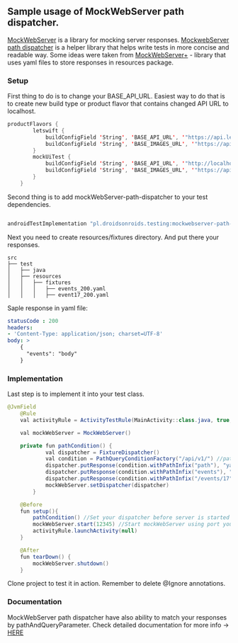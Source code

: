 ## Sample usage of MockWebServer path dispatcher.

[MockWebServer](https://github.com/square/okhttp/tree/master/mockwebserver) is a library for mocking server responses. [MockwebServer path dispatcher](https://github.com/DroidsOnRoids/mockwebserver-path-dispatcher) is a helper library that helps write tests in more concise and readable way. Some ideas were taken from [MockWebServer+](https://github.com/orhanobut/mockwebserverplus) - library that uses yaml files to store responses in resources package.


### Setup
First thing to do is to change your BASE_API_URL. Easiest way to do that is to create new build type or product flavor that contains changed API URL to localhost.

```java
productFlavors {
        letswift {
            buildConfigField 'String', 'BASE_API_URL', '"https://api.letswift.pl/api/v1/"'
            buildConfigField 'String', 'BASE_IMAGES_URL', '"https://api.letswift.pl"'
        }
        mockUiTest {
            buildConfigField 'String', 'BASE_API_URL', '"http://localhost:12345"'
            buildConfigField 'String', 'BASE_IMAGES_URL', '"https://api.letswift.pl"'
        }
    }
```

Second thing is to add mockWebServer-path-dispatcher to your test dependencies.

```java

androidTestImplementation "pl.droidsonroids.testing:mockwebserver-path-dispatcher:1.0.1"
```

Next you need to create resources/fixtures directory. And put there your responses.

```
src
├── test
│   ├── java
│   ├── resources
│   │   ├── fixtures
│   │   │   ├── events_200.yaml
│   │   │   ├── event17_200.yaml
```

Saple response in yaml file:

```yaml
statusCode : 200
headers:
- 'Content-Type: application/json; charset=UTF-8'
body: >
    {
      "events": "body"
    }
```

### Implementation
Last step is to implement it into your test class.

```java
@JvmField
    @Rule
    val activityRule = ActivityTestRule(MainActivity::class.java, true, false) //launchActivity should be set to false because you want to execute your mockWebServer code before activity started

    val mockWebServer = MockWebServer()

    private fun pathCondition() {
            val dispatcher = FixtureDispatcher()
            val condition = PathQueryConditionFactory("/api/v1/") //pathPrefix is optional you can put empty string here if your paths does not have common part
            dispatcher.putResponse(condition.withPathInfix("path"), "yaml_file_response") //URL with whole path will look like this http://localhost:12345/api/v1/path
            dispatcher.putResponse(condition.withPathInfix("events"), "events_200")
            dispatcher.putResponse(condition.withPathInfix("/events/17"), "event17_200")
            mockWebServer.setDispatcher(dispatcher)
        }

    @Before
    fun setup(){
        pathCondition() //Set your dispatcher before server is started
        mockWebServer.start(12345) //Start mockWebServer using port you set in API URL
        activityRule.launchActivity(null)
    }

    @After
    fun tearDown() {
        mockWebServer.shutdown()
    }
```

Clone project to test it in action. Remember to delete @Ignore annotations.

### Documentation
MockWebServer path dispatcher have also ability to match your responses by pathAndQueryParameter. Check detailed documentation for more info -> [HERE](https://github.com/DroidsOnRoids/mockwebserver-path-dispatcher)
